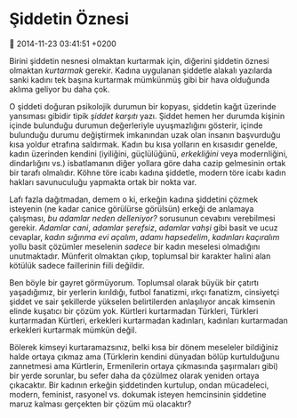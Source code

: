 Şiddetin Öznesi
===============

:date: 2014-11-23 03:41:51 +0200

Birini şiddetin nesnesi olmaktan kurtarmak için, diğerini şiddetin
öznesi olmaktan *kurtarmak* gerekir. Kadına uygulanan şiddetle alakalı
yazılarda sanki kadını tek başına kurtarmak mümkünmüş gibi bir hava
olduğunda aklıma geliyor bu daha çok.

O şiddeti doğuran psikolojik durumun bir kopyası, şiddetin kağıt
üzerinde yansıması gibidir tipik *şiddet karşıtı* yazı. Şiddet hemen her
durumda kişinin içinde bulunduğu durumun değerleriyle uyuşmazlığını
gösterir, içinde bulunduğu durumu değiştirmek imkanından uzak olan
insanın başvurduğu kısa yoldur etrafına saldırmak. Kadın bu kısa
yolların en kısasıdır genelde, kadın üzerinden kendini (iyiliğini,
güçlülüğünü, *erkekliğini* veya modernliğini, dindarlığını vs.)
isbatlamanın diğer yollara göre daha cazip gelmesinin ortak bir tarafı
olmalıdır. Köhne töre icabı kadına şiddetle, modern töre icabı kadın
hakları savunuculuğu yapmakta ortak bir nokta var.

Lafı fazla dağıtmadan, demem o ki, erkeğin kadına şiddetini çözmek
isteyenin (ne kadar canice görülürse görülsün) erkeği de anlamaya
çalışması, *bu adamlar neden delleniyor?* sorusunun cevabını verebilmesi
gerekir. *Adamlar cani*, *adamlar şerefsiz*, *adamlar vahşi* gibi basit
ve ucuz cevaplar, *kadın sığınma evi açalım*, *adamı hapsedelim*,
*kadınları kaçıralım* yollu basit çözümler meselenin *sadece* bir kadın
meselesi olmadığını unutmaktadır. Münferit olmaktan çıkıp, toplumsal bir
karakter halini alan kötülük sadece faillerinin fiili değildir.

Ben böyle bir gayret görmüyorum. Toplumsal olarak büyük bir çatırtı
yaşadığımız, bir yerlerin kırıldığı, futbol fanatizmi, ırkçı fanatizm,
cinsiyetçi şiddet ve sair şekillerde yükselen belirtilerden anlaşılıyor
ancak kimsenin elinde kuşatıcı bir çözüm yok. Kürtleri kurtarmadan
Türkleri, Türkleri kurtarmadan Kürtleri, erkekleri kurtarmadan
kadınları, kadınları kurtarmadan erkekleri kurtarmak mümkün değil.

Bölerek kimseyi kurtaramazsınız, belki kısa bir dönem meseleler
bildiğiniz halde ortaya çıkmaz ama (Türklerin kendini dünyadan bölüp
kurtulduğunu zannetmesi ama Kürtlerin, Ermenilerin ortaya çıkmasında
şaşırmaları gibi) bir yerde sorunlar, bu sefer daha da çözülmez olarak
yeniden ortaya çıkacaktır. Bir kadının erkeğin şiddetinden kurtulup,
ondan mücadeleci, modern, feminist, rasyonel vs. dokumak isteyen
hemcinsinin şiddetine maruz kalması gerçekten bir çözüm mü olacaktır?
